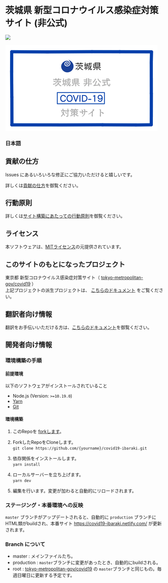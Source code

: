 # 茨城県 新型コロナウイルス感染症対策サイト (非公式)

![](https://github.com/a01sa01to/covid19-ibaraki/workflows/production%20deploy/badge.svg)

[![茨城県 新型コロナウイルス感染症対策サイト](/static/ss.png)](https://covid19-ibaraki.netlify.com/)

### 日本語

## 貢献の仕方
Issues にあるいろいろな修正にご協力いただけると嬉しいです。

詳しくは[貢献の仕方](./CONTRIBUTING.md)を御覧ください。


## 行動原則
詳しくは[サイト構築にあたっての行動原則](./CODE_OF_CONDUCT.md)を御覧ください。

## ライセンス
本ソフトウェアは、[MITライセンス](./LICENSE.txt)の元提供されています。

## このサイトのもとになったプロジェクト

東京都 新型コロナウイルス感染症対策サイト（ [tokyo-metropolitan-gov/covid19](https://github.com/tokyo-metropolitan-gov/covid19) ）<br>
上記プロジェクトの派生プロジェクトは、 [こちらのドキュメント](./FORKED_SITES.md) をご覧ください。

## 翻訳者向け情報

翻訳をお手伝いいただける方は、[こちらのドキュメント](./TRANSLATION.md)を御覧ください。

## 開発者向け情報

### 環境構築の手順

#### 前提環境
以下のソフトウェアがインストールされていること
- Node.js (Version: `>=10.19.0`)
- [Yarn](https://classic.yarnpkg.com/ja/)
- [Git](https://git-scm.com/)

#### 環境構築
1. このRepoを [forkします](https://github.com/a01sa01to/covid19-ibaraki/fork)。

2. ForkしたRepoをCloneします。<br>
   `git clone https://github.com/{yourname}/covid19-ibaraki.git`

3. 依存関係をインストールします。<br>
   `yarn install`

4. ローカルサーバーを立ち上げます。<br>
   `yarn dev`

5. 編集を行います。変更が加わると自動的にリロードされます。

### ステージング・本番環境への反映

`master` ブランチがアップデートされると、自動的に `production` ブランチにHTML類がbuildされ、本番サイト https://covid19-ibaraki.netlify.com/ が更新されます。

### Branch について
 - master : メインファイルたち。
 - production : `master`ブランチに変更があったとき、自動的にbuildされる。
 - root : [tokyo-metropolitan-gov/covid19](https://github.com/tokyo-metropolitan-gov/covid19) の `master`ブランチと同じもの。毎週日曜日に更新する予定です。
